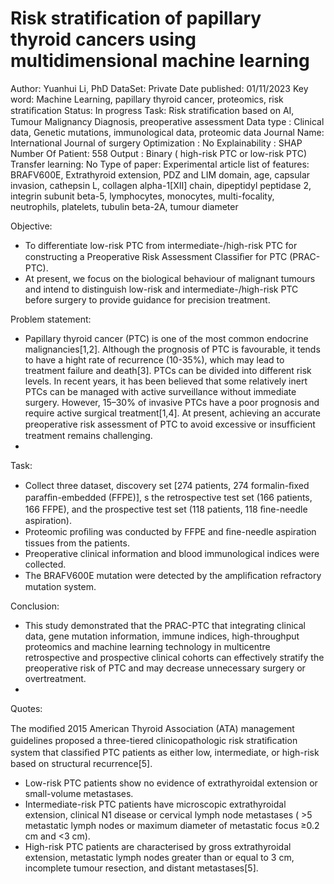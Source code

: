 # Risk stratification of papillary thyroid cancers using multidimensional machine learning

Author: Yuanhui Li, PhD
DataSet: Private 
Date published: 01/11/2023
Key word: Machine Learning, papillary thyroid cancer, proteomics, risk stratiﬁcation
Status: In progress
Task: Risk stratiﬁcation based on AI, Tumour Malignancy Diagnosis, preoperative assessment
Data type : Clinical data, Genetic mutations, immunological data, proteomic data
Journal Name: International Journal of surgery 
Optimization : No
Explainability : SHAP
Number Of Patient: 558
Output : Binary ( high-risk PTC or low-risk PTC)
Transfer learning: No
Type of paper: Experimental article
list of features: BRAFV600E, Extrathyroid extension, PDZ and LIM domain, age, capsular invasion, cathepsin L, collagen alpha-1[XII] chain, dipeptidyl peptidase 2, integrin subunit beta-5, lymphocytes, monocytes, multi-focality, neutrophils, platelets, tubulin beta-2A, tumour diameter

Objective:

- To differentiate low-risk PTC from intermediate-/high-risk PTC for constructing a Preoperative Risk Assessment Classiﬁer for PTC (PRAC-PTC).
- At present, we focus on the biological behaviour of malignant tumours and intend to distinguish low-risk and intermediate-/high-risk PTC before surgery to provide guidance for precision treatment.

Problem statement:

- Papillary thyroid cancer (PTC) is one of the most common endocrine malignancies[1,2]. Although the prognosis of PTC is favourable, it tends to have a hight rate of recurrence (10-35%), which may lead to treatment failure and death[3]. PTCs can be divided into different risk levels. In recent years, it has been believed that some relatively inert PTCs can be managed with active surveillance without immediate surgery. However, 15–30% of invasive PTCs have a poor prognosis and require active surgical treatment[1,4]. At present, achieving an accurate preoperative risk assessment of PTC to avoid excessive or insufﬁcient treatment remains challenging.
- 

Task:

- Collect three dataset,  discovery set [274 patients, 274 formalin-ﬁxed parafﬁn-embedded (FFPE)], s the retrospective test set (166 patients, 166 FFPE), and the prospective test set (118 patients, 118 ﬁne-needle aspiration).
- Proteomic proﬁling was conducted by FFPE and ﬁne-needle aspiration tissues from the patients.
- Preoperative clinical information and blood immunological indices were collected.
- The BRAFV600E mutation were detected by the ampliﬁcation refractory mutation system.

Conclusion:

- This study demonstrated that the PRAC-PTC that integrating clinical data, gene mutation information, immune indices, high-throughput proteomics and machine learning technology in multicentre retrospective and prospective clinical cohorts can effectively stratify the preoperative risk of PTC and may decrease unnecessary surgery or overtreatment.
- 

Quotes:

The modiﬁed 2015 American Thyroid Association (ATA) management guidelines proposed a three-tiered clinicopathologic risk stratiﬁcation system that classiﬁed PTC patients as either low, intermediate, or high-risk based on structural recurrence[5].

- Low-risk PTC patients show no evidence of extrathyroidal extension or small-volume metastases.
- Intermediate-risk PTC patients have microscopic extrathyroidal extension, clinical N1
disease or cervical lymph node metastases ( >5 metastatic lymph nodes or maximum diameter of metastatic focus ≥0.2 cm and <3 cm).
- High-risk PTC patients are characterised by gross extrathyroidal extension, metastatic lymph nodes greater than or equal to 3 cm, incomplete tumour resection, and distant metastases[5].
